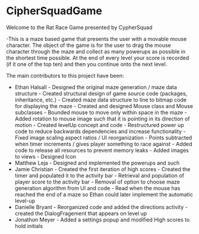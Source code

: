 # CipherSquadGame
Welcome to the Rat Race Game presented by CypherSquad

-This is a maze based game that presents the user with a movable mouse character. The object of the game is for the user 
  to drag the mouse character through the maze and collect as many powerups as possible in the shortest time possible. At the 
  end of every level your score is recorded (if it one of the top ten) and then you continue onto the next level.
  
The main contributors to this project have been:

  - Ethan Halsall   -   Designed the original maze generation / maze data structure
                    -   Created structural design of game source code (packages, inheritance, etc.)
                    -   Created maze data structure to line to bitmap code for displaying the maze
                    -   Created and designed Mouse class and Mouse subclasses
                    -   Bounded mouse to move only within space in the maze
                    -   Added rotation to mouse image such that it is pointing in its direction of motion
                    -   Created levelUp concept and code
                    -   Restructured power up code to reduce backwards dependencies and increase functionality
                    -   Fixed image scaling aspect ratios / UI reorganization
                    -   Points subtracted when timer increments / gives player something to race against
                    -   Added code to release all resources to prevent memory leaks
                    -   Added images to views
                    -   Designed Icon
  - Matthew Leja    -   Designed and implemented the powerups and such
  - Jamie Christian -   Created the first iteration of high scores
                    -   Created the timer and populated it to the activity bar
                    -   Retrieval and population of player score to the activity bar
                    -   Removal of option to choose maze generation algorithm from UI and code
                    -   Read when the mouse has reached the end of a maze so Ethan could later implement the automatic level-up
  - Danielle Bryant -   Reorganized code and added the directions activity
                    - created the DialogFragement that appears on level up
  - Jonathon Meyer  -   Added a settings popup and modified High scores to hold initials
